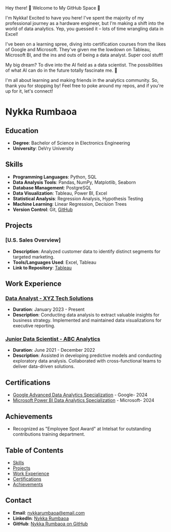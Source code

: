Hey there! 👋 Welcome to My GitHub Space 🌟

I'm Nykka! Excited to have you here! I've spent the majority of my professional journey as a hardware engineer, but I'm making a shift into the world of data analytics. Yep, you guessed it – lots of time wrangling data in Excel!

I've been on a learning spree, diving into certification courses from the likes of Google and Microsoft. They've given me the lowdown on Tableau, Microsoft BI, and the ins and outs of being a data analyst. Super cool stuff!

My big dream? To dive into the AI field as a data scientist. The possibilities of what AI can do in the future totally fascinate me. 🚀

I'm all about learning and making friends in the analytics community. So, thank you for stopping by! Feel free to poke around my repos, and if you're up for it, let's connect!

# Nykka Rumbaoa

## Education
- **Degree**: Bachelor of Science in Electronics Engineering
- **University**: DeVry University

## Skills
- **Programming Languages**: Python,  SQL
- **Data Analysis Tools**: Pandas, NumPy, Matplotlib, Seaborn
- **Database Management**: PostgreSQL
- **Data Visualization**: Tableau, Power BI, Excel
- **Statistical Analysis**: Regression Analysis, Hypothesis Testing
- **Machine Learning**: Linear Regression, Decision Trees
- **Version Control**: Git, [GitHub](https://github.com/nrumbaoa)

## Projects
### [U.S. Sales Overview]
- **Description**: Analyzed customer data to identify distinct segments for targeted marketing.
- **Tools/Languages Used**: Excel, Tableau
- **Link to Repository**: [Tableau](https://public.tableau.com/app/profile/nykka.rumbaoa/viz/SalesDashboard_17064990427450/SalesDashboard)

## Work Experience
### [Data Analyst - XYZ Tech Solutions](https://www.xyztech.com)
- **Duration**: January 2023 - Present
- **Description**: Conducting data analysis to extract valuable insights for business strategy. Implemented and maintained data visualizations for executive reporting.

### [Junior Data Scientist - ABC Analytics](https://www.abcanalytics.com)
- **Duration**: June 2021 - December 2022
- **Description**: Assisted in developing predictive models and conducting exploratory data analysis. Collaborated with cross-functional teams to deliver data-driven solutions.

## Certifications
- [Google Advanced Data Analytics Specialization](https://www.coursera.org/account/accomplishments/specialization/FZXBT6FAQV4L) - Google- 2024
- [Microsoft Power BI Data Analytics Specialization](https://www.coursera.org/account/accomplishments/specialization/6GPUQM9SYUUN) - Microsoft- 2024

## Achievements
- Recognized as "Employee Spot Award" at Intelsat for outstanding contributions training department.

## Table of Contents
- [Skills](#skills)
- [Projects](#projects)
- [Work Experience](#work-experience)
- [Certifications](#certifications)
- [Achievements](#achievements)

## Contact
- **Email**: nykkarumbaoa@email.com
- **LinkedIn**: [Nykka Rumbaoa](https://www.linkedin.com/in/nykka-rumbaoa/)
- **GitHub**: [Nykka Rumbaoa on GitHub](https://github.com/nrumbaoa)

